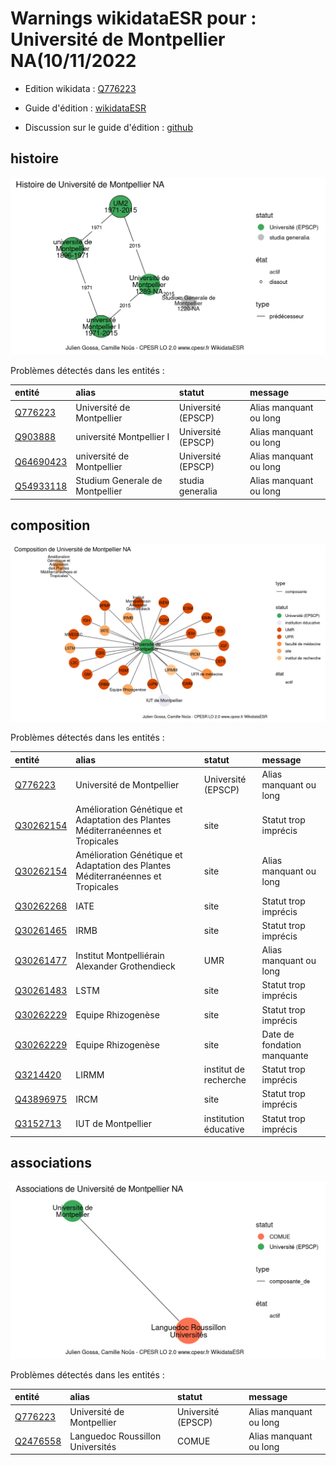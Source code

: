 Warnings wikidataESR pour : Université de Montpellier NA(10/11/2022
================

- Edition wikidata : [Q776223](https://www.wikidata.org/wiki/Q776223)
- Guide d'édition : [wikidataESR](https://github.com/cpesr/wikidataESR/)

- Discussion sur le guide d'édition : [github](https://github.com/cpesr/wikidataESR/issues)



## histoire 

![Graphique non généré](Q776223-histoire.png) 

Problèmes détectés dans les entités :

|entité                                               |alias                           |statut             |message                |
|:----------------------------------------------------|:-------------------------------|:------------------|:----------------------|
|[Q776223](https://www.wikidata.org/wiki/Q776223)     |Université de Montpellier       |Université (EPSCP) |Alias manquant ou long |
|[Q903888](https://www.wikidata.org/wiki/Q903888)     |université Montpellier I        |Université (EPSCP) |Alias manquant ou long |
|[Q64690423](https://www.wikidata.org/wiki/Q64690423) |université de Montpellier       |Université (EPSCP) |Alias manquant ou long |
|[Q54933118](https://www.wikidata.org/wiki/Q54933118) |Studium Generale de Montpellier |studia generalia   |Alias manquant ou long |

 



## composition 

![Graphique non généré](Q776223-composition.png) 

Problèmes détectés dans les entités :

|entité                                               |alias                                                                           |statut                |message                     |
|:----------------------------------------------------|:-------------------------------------------------------------------------------|:---------------------|:---------------------------|
|[Q776223](https://www.wikidata.org/wiki/Q776223)     |Université de Montpellier                                                       |Université (EPSCP)    |Alias manquant ou long      |
|[Q30262154](https://www.wikidata.org/wiki/Q30262154) |Amélioration Génétique et Adaptation des Plantes Méditerranéennes et Tropicales |site                  |Statut trop imprécis        |
|[Q30262154](https://www.wikidata.org/wiki/Q30262154) |Amélioration Génétique et Adaptation des Plantes Méditerranéennes et Tropicales |site                  |Alias manquant ou long      |
|[Q30262268](https://www.wikidata.org/wiki/Q30262268) |IATE                                                                            |site                  |Statut trop imprécis        |
|[Q30261465](https://www.wikidata.org/wiki/Q30261465) |IRMB                                                                            |site                  |Statut trop imprécis        |
|[Q30261477](https://www.wikidata.org/wiki/Q30261477) |Institut Montpelliérain Alexander Grothendieck                                  |UMR                   |Alias manquant ou long      |
|[Q30261483](https://www.wikidata.org/wiki/Q30261483) |LSTM                                                                            |site                  |Statut trop imprécis        |
|[Q30262229](https://www.wikidata.org/wiki/Q30262229) |Equipe Rhizogenèse                                                              |site                  |Statut trop imprécis        |
|[Q30262229](https://www.wikidata.org/wiki/Q30262229) |Equipe Rhizogenèse                                                              |site                  |Date de fondation manquante |
|[Q3214420](https://www.wikidata.org/wiki/Q3214420)   |LIRMM                                                                           |institut de recherche |Statut trop imprécis        |
|[Q43896975](https://www.wikidata.org/wiki/Q43896975) |IRCM                                                                            |site                  |Statut trop imprécis        |
|[Q3152713](https://www.wikidata.org/wiki/Q3152713)   |IUT de Montpellier                                                              |institution éducative |Statut trop imprécis        |

 



## associations 

![Graphique non généré](Q776223-associations.png) 

Problèmes détectés dans les entités :

|entité                                             |alias                            |statut             |message                |
|:--------------------------------------------------|:--------------------------------|:------------------|:----------------------|
|[Q776223](https://www.wikidata.org/wiki/Q776223)   |Université de Montpellier        |Université (EPSCP) |Alias manquant ou long |
|[Q2476558](https://www.wikidata.org/wiki/Q2476558) |Languedoc Roussillon Universités |COMUE              |Alias manquant ou long |

 

